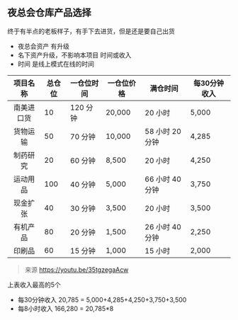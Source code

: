 ## 夜总会仓库产品选择

终于有半点的老板样子，有手下去进货，但是还是要自己出货

*   夜总会资产 有升级
*   名下资产升级，不影响本项目 时间或收入
*   时间 是线上模式在线的时间

| 项目名称 | 总仓位 | 一仓位时间 | 一仓位价格 | 满仓时间 | 每30分钟收入 |
| :-----: | --- | --- | ------- | ------- | ------- |
| 南美进口货 | 10 | 120 分钟 | 20,000 | 20 小时 | 5,000 |
| 货物运输 | 50 | 70 分钟 | 10,000 | 58 小时 20 分钟 | 4,285 |
| 制药研究 | 20 | 60 分钟 | 8,500 | 20 小时 | 4,250 |
| 运动用品 | 100 | 40 分钟 | 5,000 | 66 小时 40分钟 | 3,750 |
| 现金扩张 | 40 | 30 分钟 | 3,500 | 20 小时 | 3,500 |
| 有机产品 | 80 | 20 分钟 | 1,500 | 26 小时 40分钟 | 2,250 |
| 印刷品 | 60 | 15 分钟 | 1,000 | 15 小时 | 2,000 |

>   来源 <https://youtu.be/35tgzegaAcw>
>   



上表收入最高的5个

*   每30分钟收入 20,785 = 5,000+4,285+4,250+3,750+3,500
*   每8小时收入 166,280 = 20,785*8

